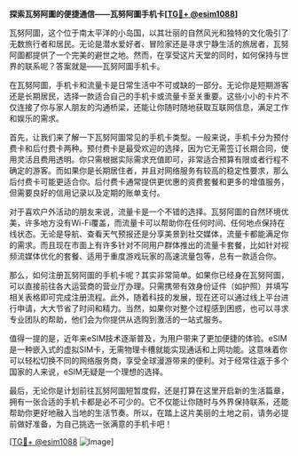 **探索瓦努阿圖的便捷通信——瓦努阿圖手机卡[[TG💪+ @esim1088](https://t.me/s/esim1088)]**

瓦努阿圖，这个位于南太平洋的小岛国，以其壮丽的自然风光和独特的文化吸引了无数旅行者和居民。无论是潜水爱好者、冒险家还是寻求宁静生活的旅居者，瓦努阿圖都提供了一个完美的避世之地。然而，在享受这片天堂的同时，如何保持与世界的联系呢？答案就是——瓦努阿圖手机卡。

在瓦努阿圖，手机卡和流量卡是日常生活中不可或缺的一部分。无论你是短期游客还是长期居民，选择一款适合自己的手机卡或流量卡至关重要。这些小小的卡片不仅连接了你与家人朋友的沟通桥梁，还能让你随时随地获取互联网信息，满足工作和娱乐的需求。

首先，让我们来了解一下瓦努阿圖常见的手机卡类型。一般来说，手机卡分为预付费卡和后付费卡两种。预付费卡是最受欢迎的选择，因为它无需签订长期合同，使用灵活且费用透明。你只需根据实际需求充值即可，非常适合预算有限或者行程不确定的游客。而如果你是长期居住者，并且对网络服务有较高的稳定性要求，那么后付费卡可能更适合你。后付费卡通常提供更优惠的资费套餐和更多的增值服务，但需要良好的信用记录以及定期的账单支付。

对于喜欢户外活动的朋友来说，流量卡是一个不错的选择。瓦努阿圖的自然环境优美，许多地方没有Wi-Fi覆盖，而流量卡可以帮助你在任何时间、任何地点保持在线状态。无论是导航、查看天气预报还是分享美景到社交媒体，流量卡都能满足你的需求。而且现在市面上有许多针对不同用户群体推出的流量卡套餐，比如针对视频流媒体优化的套餐、适用于重度游戏玩家的高速流量包等，总有一款适合你。

那么，如何注册瓦努阿圖的手机卡呢？其实非常简单。如果你已经身在瓦努阿圖，可以直接前往各大运营商的营业厅办理。只需携带有效身份证件（如护照）并填写相关表格即可完成注册流程。此外，随着科技的发展，现在还可以通过线上平台进行申请，大大节省了时间和精力。当然，如果你对整个过程感到困惑，也可以寻求专业团队的帮助，他们会为你提供从选购到激活的一站式服务。

值得一提的是，近年来eSIM技术逐渐普及，为用户带来了更加便捷的体验。eSIM是一种嵌入式的虚拟SIM卡，无需物理卡槽就能实现通话和上网功能。这意味着你可以轻松切换不同的网络服务商，享受全球漫游带来的便利。对于经常往返于多个国家的人来说，eSIM无疑是一个理想的选择。

最后，无论你是计划前往瓦努阿圖短暂度假，还是打算在这里开启新的生活篇章，拥有一张合适的手机卡都是必不可少的。它不仅能让你随时与外界保持联系，还能帮助你更好地融入当地的生活节奏。所以，在踏上这片美丽的土地之前，请务必提前做好准备，为自己挑选一张满意的手机卡吧！

[[TG💪+ @esim1088](https://t.me/s/esim1088) ![Image](https://i.postimg.cc/4NQfJmqS/Snipaste-2025-05-13-00-14-12.png)]